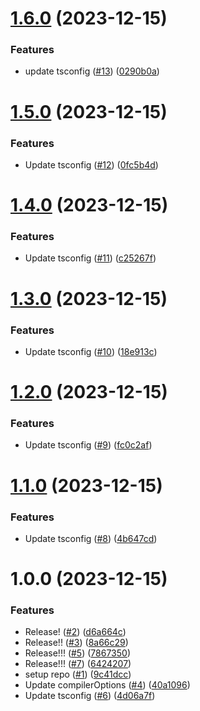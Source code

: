 # [1.6.0](https://github.com/wakamsha/tsconfig/compare/v1.5.0...v1.6.0) (2023-12-15)


### Features

* update tsconfig ([#13](https://github.com/wakamsha/tsconfig/issues/13)) ([0290b0a](https://github.com/wakamsha/tsconfig/commit/0290b0a5c5468537742c52e7414347b477d6ba34))

# [1.5.0](https://github.com/wakamsha/tsconfig/compare/v1.4.0...v1.5.0) (2023-12-15)


### Features

* Update tsconfig ([#12](https://github.com/wakamsha/tsconfig/issues/12)) ([0fc5b4d](https://github.com/wakamsha/tsconfig/commit/0fc5b4dfc234e3111bb4ba07ae1f10ad8cdcf1ab))

# [1.4.0](https://github.com/wakamsha/tsconfig/compare/v1.3.0...v1.4.0) (2023-12-15)


### Features

* Update tsconfig ([#11](https://github.com/wakamsha/tsconfig/issues/11)) ([c25267f](https://github.com/wakamsha/tsconfig/commit/c25267f15ee27799b9ecdc8d06d4362ec2223d7f))

# [1.3.0](https://github.com/wakamsha/tsconfig/compare/v1.2.0...v1.3.0) (2023-12-15)


### Features

* Update tsconfig ([#10](https://github.com/wakamsha/tsconfig/issues/10)) ([18e913c](https://github.com/wakamsha/tsconfig/commit/18e913c5beb5ecdd361ee744a1102bff171e244b))

# [1.2.0](https://github.com/wakamsha/tsconfig/compare/v1.1.0...v1.2.0) (2023-12-15)


### Features

* Update tsconfig ([#9](https://github.com/wakamsha/tsconfig/issues/9)) ([fc0c2af](https://github.com/wakamsha/tsconfig/commit/fc0c2af9e9955a323931d7585a6e91568429d820))

# [1.1.0](https://github.com/wakamsha/tsconfig/compare/v1.0.0...v1.1.0) (2023-12-15)


### Features

* Update tsconfig ([#8](https://github.com/wakamsha/tsconfig/issues/8)) ([4b647cd](https://github.com/wakamsha/tsconfig/commit/4b647cdd67a1b76a3d58b1bca1617d931a827512))

# 1.0.0 (2023-12-15)


### Features

* Release! ([#2](https://github.com/wakamsha/tsconfig/issues/2)) ([d6a664c](https://github.com/wakamsha/tsconfig/commit/d6a664c2e147769d4d31e2d1cf0b214ed8dc0b0f))
* Release!! ([#3](https://github.com/wakamsha/tsconfig/issues/3)) ([8a66c29](https://github.com/wakamsha/tsconfig/commit/8a66c292beac21a759835546d03172e48c1df287))
* Release!!! ([#5](https://github.com/wakamsha/tsconfig/issues/5)) ([7867350](https://github.com/wakamsha/tsconfig/commit/78673508c20abde39c2ea79d374498453e266e58))
* Release!!! ([#7](https://github.com/wakamsha/tsconfig/issues/7)) ([6424207](https://github.com/wakamsha/tsconfig/commit/642420757a7da3d70efb26abb8b22a3b19784929))
* setup repo ([#1](https://github.com/wakamsha/tsconfig/issues/1)) ([9c41dcc](https://github.com/wakamsha/tsconfig/commit/9c41dccbe558f4f86dbdddcb610a0bfe337181f4))
* Update compilerOptions ([#4](https://github.com/wakamsha/tsconfig/issues/4)) ([40a1096](https://github.com/wakamsha/tsconfig/commit/40a10962e98eef87090ce4e41cc5d75b61f6a429))
* Update tsconfig ([#6](https://github.com/wakamsha/tsconfig/issues/6)) ([4d06a7f](https://github.com/wakamsha/tsconfig/commit/4d06a7f44ed608d65965d385e4a5b5a4afe8ebd9))
